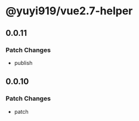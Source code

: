 # @yuyi919/vue2.7-helper

## 0.0.11

### Patch Changes

- publish

## 0.0.10

### Patch Changes

- patch
